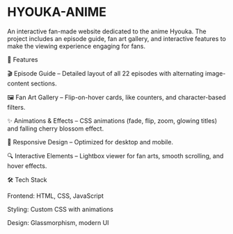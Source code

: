 # HYOUKA-ANIME
An interactive fan-made website dedicated to the anime Hyouka.
The project includes an episode guide, fan art gallery, and interactive features to make the viewing experience engaging for fans.

🌸 Features

🎬 Episode Guide – Detailed layout of all 22 episodes with alternating image-content sections.

🖼️ Fan Art Gallery – Flip-on-hover cards, like counters, and character-based filters.

✨ Animations & Effects – CSS animations (fade, flip, zoom, glowing titles) and falling cherry blossom effect.

📱 Responsive Design – Optimized for desktop and mobile.

🔍 Interactive Elements – Lightbox viewer for fan arts, smooth scrolling, and hover effects.

🛠️ Tech Stack

Frontend: HTML, CSS, JavaScript

Styling: Custom CSS with animations

Design: Glassmorphism, modern UI
